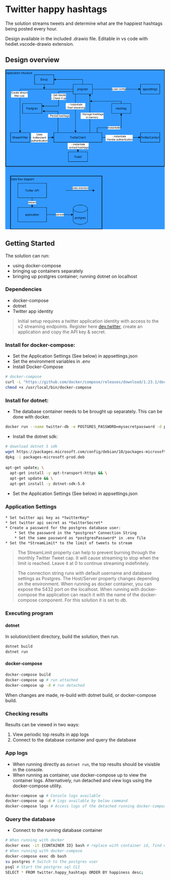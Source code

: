 # Twitter happy hashtags

The solution streams tweets and determine what are the happiest hashtags being posted every hour.

Design available in the included .drawio file. Editable in vs code with hediet.vscode-drawio extension.

## Design overview
![Design](./twitter_stream_design.png)

## Getting Started
The solution can run:
- using docker-compose
- bringing up containers separately
- bringing up postgres container; running dotnet on localhost

### Dependencies

* docker-compose
* dotnet
* Twitter app identity

> Initial setup requires a twitter application identity with access to the v2 streaming endpoints. Register here [dev.twitter](https://developer.twitter.com/en), create an application and copy the API key & secret.

### Install for docker-compose:
* Set the Application Settings (See below) in appsettings.json
* Set the environment variables in .env
* Install Docker-Compose
``` bash
# docker-compose
curl -L "https://github.com/docker/compose/releases/download/1.23.1/docker-compose-$(uname -s)-$(uname -m)" -o /usr/local/bin/docker-compose
chmod +x /usr/local/bin/docker-compose
```

### Install for dotnet:
* The database container needs to be brought up separately. This can be done with docker.
``` bash
docker run --name twitter-db -e POSTGRES_PASSWORD=mysecretpassword -d postgres -p 5432:5432
```
* Install the dotnet sdk:
``` bash
# download dotnet 5 sdk
wget https://packages.microsoft.com/config/debian/10/packages-microsoft-prod.deb -O packages-microsoft-prod.deb
dpkg -i packages-microsoft-prod.deb

apt-get update; \
  apt-get install -y apt-transport-https && \
  apt-get update && \
  apt-get install -y dotnet-sdk-5.0
```
* Set the Application Settings (See below) in appsettings.json

### Application Settings
    * Set twitter api key as *twitterKey*
    * Set twitter api secret as *twitterSecret*
    * Create a password for the postgres database user:
        * Set the password in the *postgres* Connection String
        * Set the same password as *postgresPassword* in .env file
    * Set the *StreamLimit* to the limit of tweets to stream

> The StreamLimit property can help to prevent burning through the monthly Twitter Tweet cap. It will cause streaming to stop when the limit is reached. Leave it at 0 to continue streaming indefinitely.

> The connection string runs with default username and database settings as Postgres. The Host/Server property changes depending on the environment. When running as docker container, you can expose the 5432 port on the localhost. When running with docker-compose the application can reach it with the name of the docker-compose component. For this solution it is set to *db*.


### Executing program

#### dotnet
In solution/client directory, build the solution, then run.
``` bash
dotnet build
dotnet run
```

#### docker-compose
``` bash
docker-compose build
docker-compose up # run attached
docker-compose up -d # run detached
```
When changes are made, re-build with dotnet build, or docker-compose build.

### Checking results
Results can be viewed in two ways:
1. View periodic top results in app logs
2. Connect to the database container and query the database

### App logs
* When running directly as `dotnet run`, the top results should be visisble in the console.
* When running as container, use docker-compose up to view the container logs. Alternatively, run detached and view logs using the docker-compose utility.
``` bash
docker-compose up # Console logs available
docker-compose up -d # Logs available by below command
docker-compose logs # Access logs of the detached running docker-compose solution
``` 

### Query the database
* Connect to the running database container
``` bash
# When running with docker
docker exec -it {CONTAINER ID} bash # replace with container id, find with docker ps
# When running with docker-compose
docker-compose exec db bash
su postgres # Switch to the postgres user
psql # Start the postgres sql CLI
SELECT * FROM twitter.happy_hashtags ORDER BY happiness desc;
```
